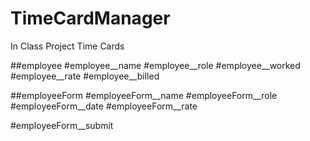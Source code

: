 # TimeCardManager
In Class Project Time Cards

##employee
#employee__name
#employee__role
#employee__worked
#employee__rate
#employee__billed



##employeeForm
#employeeForm__name
#employeeForm__role
#employeeForm__date
#employeeForm__rate

#employeeForm__submit